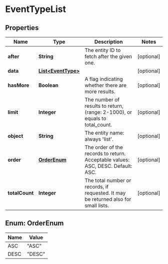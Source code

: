 
# EventTypeList

## Properties
Name | Type | Description | Notes
------------ | ------------- | ------------- | -------------
**after** | **String** | The entity ID to fetch after the given one. |  [optional]
**data** | [**List&lt;EventType&gt;**](EventType.md) |  |  [optional]
**hasMore** | **Boolean** | A flag indicating whether there are more results. |  [optional]
**limit** | **Integer** | The number of results to return, (range: 2-1000), or equals to total_count. |  [optional]
**object** | **String** | The entity name: always &#39;list&#39;. |  [optional]
**order** | [**OrderEnum**](#OrderEnum) | The order of the records to return. Acceptable values: ASC, DESC. Default: ASC. |  [optional]
**totalCount** | **Integer** | The total number or records, if requested. It may be returned also for small lists. |  [optional]


<a name="OrderEnum"></a>
## Enum: OrderEnum
Name | Value
---- | -----
ASC | &quot;ASC&quot;
DESC | &quot;DESC&quot;



